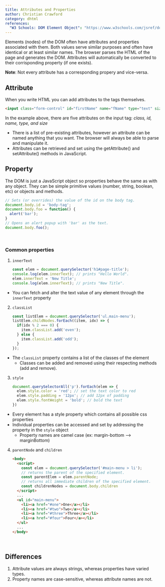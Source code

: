 ```yaml
---
title: Attributes and Properties 
author: Christian Crawford
category: dhtml
references:
  "W3 Schools: DOM Element Object": "https://www.w3schools.com/jsref/dom_obj_all.asp"
---
```


Elements (nodes) of the DOM often have attributes and properties associated with them. Both values serve similar purposes and often have identical or at least similar names.  The browser parses the HTML of the page and generates the DOM. Attributes will automatically be converted to their corrisponding property (if one exists).

**Note**: Not every attribute has a corresponding propery and vice-versa.

## Attribute
When you write HTML you can add attributes to the tags themselves.
```html
<input class="form-control" id="firstName" name="fName" type="text" size="55">
```
In the example above, there are five attributes on the input tag: *class, id, name, type, and size*

- There is a list of pre-existing attributes, however an attribute can be named anything that you want. The browser will always be able to parse and manipulate it.
- Attributes can be retrieved and set using the getAttribute() and setAttribute() methods in JavaScript.
## Property
The DOM is just a JavaScript object so properties behave the same as with any object. They can be simple primitive values (number, string, boolean, etc) or objects and methods.
```javascript
// Sets (or overrides) the value of the id on the body tag.
document.body.id = 'body-tag';
document.body.foo = function() {
  alert('bar');
}
// Opens an alert popup with 'bar' as the text.
document.body.foo();
```
<br>

### Common properties
1. `innerText`
    ```javascript
    const elem = document.querySelector('h1#page-title');
    console.log(elem.innerText); // prints "Hello World".
    elem.innerText = 'New Title';
    console.log(elem.innerText); // prints "New Title".
    ```
- You can fetch and alter the text value of any element through the `innerText` property
2. `classList`
    ```javascript
    const listElem = document.querySelector('ul.main-menu');
    listElem.childNodes.forEach((item, idx) => {
      if(idx % 2 === 0) {
        item.classList.add('even');
      } else {
        item.classList.add('odd');
      }
    });
    ```
- The `classList` property contains a list of the classes of the element
  - Classes can be added and removed using their respecting methods (add and remove).
3. `style`
    ```javascript
    document.querySelectorAll('p').forEach(elem => {
      elem.style.color = 'red'; // set the text color to red
      elem.style.padding = '12px'; // add 12px of padding
      elem.style.fontWeight = 'bold'; // bold the text
    })
    ```
- Every element has a style property which contains all possible css properties
- Individual properties can be accessed and set by addressing the property in the `style` object
  - Property names are camel case (ex: margin-bottom --> marginBottom)
4. `parentNode` and `children`
    ```html
    <body>
      <script>
        const elem = document.querySelector('#main-menu > li');
        // returns the parent of the specified element.
        const parentElem = elem.parentNode;
        // returns all immediate children of the specified element.
        const childrenNodes = document.body.children
      </script>
      ...
      <ul id="main-menu">
        <li><a href="#one">One</a></li>
        <li><a href="#two">Two</a></li>
        <li><a href="#three">Three</a></li>
        <li><a href="#four">Four</a></li>
      </ul>
      ...
    </body>
    ```
<br>

## Differences
1. Attribute values are always strings, whereas properties have varied types. 
2. Property names are case-sensitive, whereas attribute names are not.